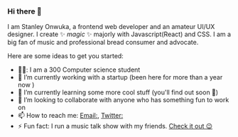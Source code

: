 ### Hi there 👋
I am Stanley Onwuka, a frontend web developer and an amateur UI/UX designer. I create ✨ _magic_ ✨ majorly with Javascript(React) and CSS. I am a big fan of music and professional bread consumer and advocate.

Here are some ideas to get you started:

- 🧑‍🎓: I am a 300 Computer science student
- 🔭 I’m currently working with a startup (been here for more than a year now )
- 🌱 I’m currently learning some more cool stuff (you'll find out soon 🌚)
- 👯 I’m looking to collaborate with anyone who has something fun to work on
- 📫 How to reach me: [Email:](kachi2505@yahoo.com), [Twitter:](https://twitter.com/callme5t4n5)
- ⚡ Fun fact: I run a music talk show with my friends. [Check it out 😉](https://opussessions.netlify.app/)
